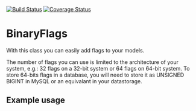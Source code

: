 [![Build Status](https://travis-ci.org/reinder83/binary-flags.svg?branch=master)](https://travis-ci.org/reinder83/binary-flags)
[![Coverage Status](https://coveralls.io/repos/github/reinder83/binary-flags/badge.svg?branch=master)](https://coveralls.io/github/reinder83/binary-flags?branch=master)

# BinaryFlags
With this class you can easily add flags to your models.
  
The number of flags you can use is limited to the architecture of your system, e.g.: 32 flags on a 32-bit system or 64 flags on 64-bit system. 
To store 64-bits flags in a database, you will need to store it as UNSIGNED BIGINT in MySQL or an equivalant in your datastorage.
 
## Example usage
